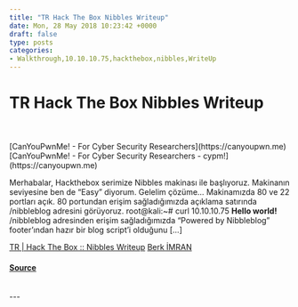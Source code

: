 ```yaml
---
title: "TR Hack The Box Nibbles Writeup"
date: Mon, 28 May 2018 10:23:42 +0000
draft: false
type: posts
categories: 
- Walkthrough,10.10.10.75,hackthebox,nibbles,WriteUp
---
```

# TR Hack The Box Nibbles Writeup

<br/>

<br/>
[CanYouPwnMe! - For Cyber Security Researchers](https://canyoupwn.me) [CanYouPwnMe! - For Cyber Security Researchers - cypm!](https://canyoupwn.me)

Merhabalar, Hackthebox serimize Nibbles makinası ile başlıyoruz. Makinanın seviyesine ben de “Easy” diyorum. Gelelim çözüme… Makinamızda 80 ve 22 portları açık. 80 portundan erişim sağladığımızda açıklama satırında /nibbleblog adresini görüyoruz. root@kali:~# curl 10.10.10.75 <b>Hello world!</b> <!-- /nibbleblog/ directory. Nothing interesting here! --> /nibbleblog adresinden erişim sağladığımızda “Powered by Nibbleblog” footer’ından hazır bir blog script’i olduğunu \[…\]

[TR | Hack The Box :: Nibbles Writeup](https://canyoupwn.me/tr-hack-the-box-nibbles-writeup/) [Berk İMRAN](https://canyoupwn.me/author/berk-imran/)

#### [Source](https://canyoupwn.me/tr-hack-the-box-nibbles-writeup/)

<br/>
---
